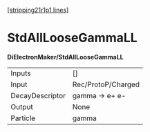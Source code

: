 [[stripping21r1p1 lines]](./stripping21r1p1-index)

# StdAllLooseGammaLL

**DiElectronMaker/StdAllLooseGammaLL**

|                 |                    |
|-----------------|--------------------|
| Inputs          | []               |
| Input           | Rec/ProtoP/Charged |
| DecayDescriptor | gamma -\> e+ e-    |
| Output          | None               |
| Particle        | gamma              |
